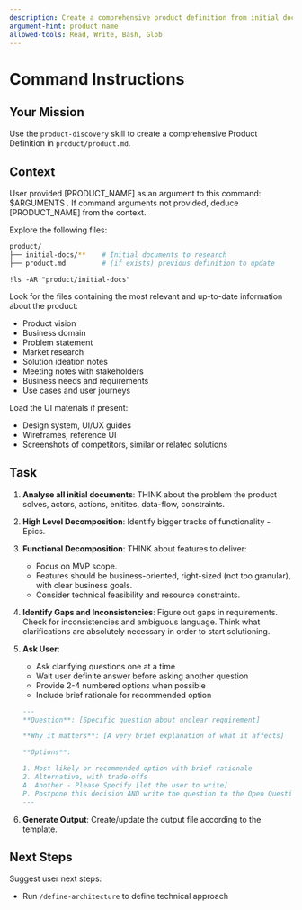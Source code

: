 ```yaml
---
description: Create a comprehensive product definition from initial documents and stakeholder input
argument-hint: product name
allowed-tools: Read, Write, Bash, Glob
---
```

# Command Instructions

## Your Mission

Use the `product-discovery` skill to create a comprehensive Product Definition in `product/product.md`.

## Context

User provided [PRODUCT_NAME] as an argument to this command: $ARGUMENTS .
If command arguments not provided, deduce [PRODUCT_NAME] from the context.

Explore the following files:

```bash
product/
├── initial-docs/**    # Initial documents to research
├── product.md         # (if exists) previous definition to update
```

`!ls -AR "product/initial-docs"`

Look for the files containing the most relevant and up-to-date information about the product:

- Product vision
- Business domain
- Problem statement
- Market research
- Solution ideation notes
- Meeting notes with stakeholders
- Business needs and requirements
- Use cases and user journeys

Load the UI materials if present:

- Design system, UI/UX guides
- Wireframes, reference UI
- Screenshots of competitors, similar or related solutions

## Task

1. **Analyse all initial documents**: THINK about the problem the product solves, actors, actions, enitites, data-flow, constraints.
2. **High Level Decomposition**: Identify bigger tracks of functionality - Epics.
3. **Functional Decomposition**: THINK about features to deliver:
   - Focus on MVP scope.
   - Features should be business-oriented, right-sized (not too granular), with clear business goals.
   - Consider technical feasibility and resource constraints.
4. **Identify Gaps and Inconsistencies**: Figure out gaps in requirements. Check for inconsistencies and ambiguous language. Think what clarifications are absolutely necessary in order to start solutioning.
5. **Ask User**:
   - Ask clarifying questions one at a time
   - Wait user definite answer before asking another question
   - Provide 2-4 numbered options when possible
   - Include brief rationale for recommended option

   ```markdown
   ---
   **Question**: [Specific question about unclear requirement]

   **Why it matters**: [A very brief explanation of what it affects]

   **Options**:

   1. Most likely or recommended option with brief rationale
   2. Alternative, with trade-offs
   A. Another - Please Specify [let the user to write]
   P. Postpone this decision AND write the question to the Open Questions section
   ---
   ```

6. **Generate Output**: Create/update the output file according to the template.

## Next Steps

Suggest user next steps:

- Run `/define-architecture` to define technical approach
